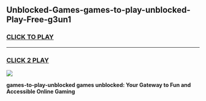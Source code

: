 
## Unblocked-Games-games-to-play-unblocked-Play-Free-g3un1
<h3>
<a href="https://premium76.site?title=games-to-play-unblocked&ref=21A">CLICK TO PLAY</a></h3>
<hr>

<h3>
<a href="https://premium76.site?title=games-to-play-unblocked&ref=21A">CLICK 2 PLAY</a>
  
</h3>

<a href="https://premium76.site?title=games-to-play-unblocked&ref=21A"><img src="https://clearcache.store/games.png"></a>


**games-to-play-unblocked games unblocked: Your Gateway to Fun and Accessible Online Gaming**
